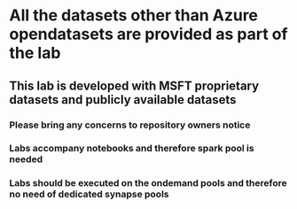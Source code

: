 # All the datasets other than Azure opendatasets are provided as part of the lab
## This lab is developed with MSFT proprietary datasets and publicly available datasets
### Please bring any concerns to repository owners notice 
### Labs accompany notebooks and therefore spark pool is needed
### Labs should be executed on the ondemand pools and therefore no need of dedicated synapse pools
